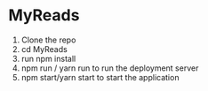 # MyReads
1. Clone the repo
2. cd MyReads
2. run npm install
3. npm run / yarn run to run the deployment server
4. npm start/yarn start to start the application
